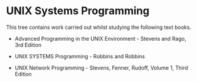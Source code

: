 UNIX Systems Programming 
========================

This tree contains work carried out whilst studying the following text books.

* Advanced Programming in the UNIX Environment - Stevens and Rago, 3rd Edition  

* UNIX SYSTEMS Programming - Robbins and Robbins  

* UNIX Network Programming - Stevens, Fenner, Rudoff, Volume 1, Third Edition

